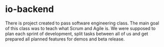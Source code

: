 # io-backend
There is project created to pass software engineering class. The main goal of this class was to teach what Scrum and Agile is.
We were supposed to plan each sprint of development, split tasks between all of us and get prepared all planned features for demos and beta release.
